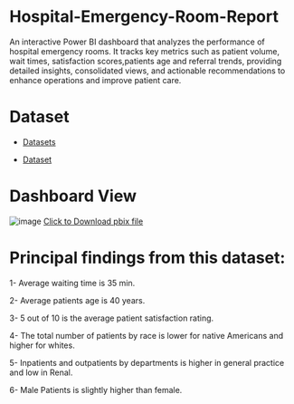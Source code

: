 # Hospital-Emergency-Room-Report

An interactive Power BI dashboard that analyzes the performance of hospital emergency rooms. It tracks key metrics such as patient volume, wait times, satisfaction scores,patients age and referral trends, providing detailed insights, consolidated views, and actionable recommendations to enhance operations and improve patient care.

# Dataset
- <a href="https://github.com/mjahan11/Hospital-Emergency-Room-Report/blob/main/Hospital%20ER.csv">Datasets</a>

- <a href="https://data.world/search?q=data+sets&scope=_all">Dataset</a>

# Dashboard View
![image](https://github.com/user-attachments/assets/e75ff7f6-3bf6-45c0-8d49-7b0d1becdda8)
   <a href="https://github.com/mjahan11/Pizza-Place-Analysis-Dashboard/blob/main/Pizza%20Place%20Report.pbix ">Click to Download pbix file </a>

# Principal findings from this dataset:
1- Average waiting time is 35 min.

2- Average patients age is 40 years.

3- 5 out of 10 is the average patient satisfaction rating.

4- The total number of patients by race is lower for native Americans and higher for whites.

5- Inpatients and outpatients by departments is higher in general practice and low in Renal.

6- Male Patients is slightly higher than female.



